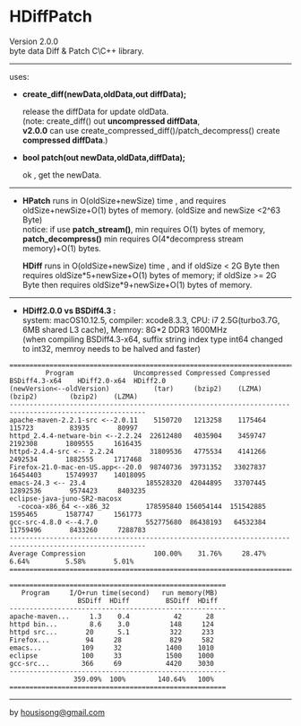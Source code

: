 **HDiffPatch**
================
Version 2.0.0  
byte data Diff & Patch  C\C++ library.  

---
uses:

*  **create_diff(newData,oldData,out diffData);**
  
   release the diffData for update oldData.  
   (note: create_diff() out **uncompressed diffData**,   
    **v2.0.0** can use create_compressed_diff()/patch_decompress() create **compressed diffData**.)   
  
*  **bool patch(out newData,oldData,diffData);**
  
   ok , get the newData. 
  

---
*  
    **HPatch** runs in O(oldSize+newSize) time , and requires oldSize+newSize+O(1) bytes of memory. (oldSize and newSize \<2^63 Byte)     
    notice: if use **patch_stream()**, min requires O(1) bytes of memory,   
     **patch_decompress()** min requires O(4*decompress stream memory)+O(1) bytes.   
            
    **HDiff** runs in O(oldSize+newSize) time , and if oldSize \< 2G Byte then requires oldSize\*5+newSize+O(1) bytes of memory; if oldSize \>= 2G Byte then requires oldSize\*9+newSize+O(1) bytes of memory.    
  
---
*  
    **HDiff2.0.0 vs  BSDiff4.3 :**    
    system: macOS10.12.5, compiler: xcode8.3.3, CPU: i7 2.5G(turbo3.7G, 6MB shared L3 cache), Memroy: 8G*2 DDR3 1600MHz  
    (when compiling BSDiff4.3-x64, suffix string index type int64 changed to int32, memroy needs to be halved and faster)   
```
========================================================================================================
         Program               Uncompressed Compressed Compressed BSDiff4.3-x64    HDiff2.0-x64  HDiff2.0
(newVersion<--oldVersion)           (tar)     (bzip2)    (LZMA)       (bzip2)        (bzip2)    (LZMA)
--------------------------------------------------------------------------------------------------------
apache-maven-2.2.1-src <--2.0.11    5150720   1213258    1175464       115723         83935       80997
httpd_2.4.4-netware-bin <--2.2.24  22612480   4035904    3459747      2192308       1809555     1616435
httpd-2.4.4-src <-- 2.2.24         31809536   4775534    4141266      2492534       1882555     1717468
Firefox-21.0-mac-en-US.app<--20.0  98740736  39731352   33027837     16454403      15749937    14018095
emacs-24.3 <-- 23.4               185528320  42044895   33707445     12892536       9574423     8403235
eclipse-java-juno-SR2-macosx
  -cocoa-x86_64 <--x86_32         178595840 156054144  151542885      1595465       1587747     1561773
gcc-src-4.8.0 <--4.7.0            552775680  86438193   64532384     11759496       8433260     7288783
--------------------------------------------------------------------------------------------------------
Average Compression                 100.00%    31.76%     28.47%        6.64%         5.58%       5.01%
========================================================================================================

======================================================
   Program     I/O+run time(second)   run memory(MB)
                 BSDiff  HDiff         BSDiff  HDiff
------------------------------------------------------
apache-maven...     1.3    0.4           42      28
httpd bin...        8.6    3.0          148     124
httpd src...       20      5.1          322     233
Firefox...         94     28            829     582
emacs...          109     32           1400    1010
eclipse           100     33           1500    1000
gcc-src...        366     69           4420    3030
------------------------------------------------------
                359.09%  100%        140.64%   100%
======================================================
```
  
---
by housisong@gmail.com  

